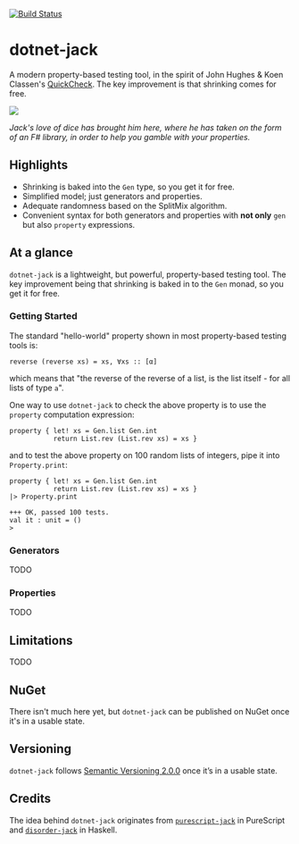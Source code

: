 [![Build Status](https://travis-ci.org/jystic/dotnet-jack.svg?branch=master)](https://travis-ci.org/jystic/dotnet-jack)

# dotnet-jack

A modern property-based testing tool, in the spirit of John Hughes & Koen Classen's [QuickCheck](https://web.archive.org/web/20160319204559/http://www.cs.tufts.edu/~nr/cs257/archive/john-hughes/quick.pdf). The key improvement is that shrinking comes for free.

![](https://github.com/moodmosaic/dotnet-jack/raw/master/img/dice.jpg)

*Jack's love of dice has brought him here, where he has taken on the form of an F# library, in order to help you gamble with your properties.*

## Highlights

* Shrinking is baked into the `Gen` type, so you get it for free.
* Simplified model; just generators and properties.
* Adequate randomness based on the SplitMix algorithm.
* Convenient syntax for both generators and properties with **not only** `gen` but also `property` expressions.

## At a glance

`dotnet-jack` is a lightweight, but powerful, property-based testing tool. The key improvement being that shrinking is baked in to the `Gen` monad, so you get it for free.

### Getting Started

The standard "hello-world" property shown in most property-based testing tools is:

```
reverse (reverse xs) = xs, ∀xs :: [α]
```

which means that "the reverse of the reverse of a list, is the list itself - for all lists of type `a`".

One way to use `dotnet-jack` to check the above property is to use the `property` computation expression:

```f#
property { let! xs = Gen.list Gen.int
           return List.rev (List.rev xs) = xs }
```

and to test the above property on 100 random lists of integers, pipe it into `Property.print`:

```f#
property { let! xs = Gen.list Gen.int
           return List.rev (List.rev xs) = xs }
|> Property.print

+++ OK, passed 100 tests.
val it : unit = ()
>
```

### Generators

TODO

### Properties

TODO

## Limitations

TODO

## NuGet

There isn't much here yet, but `dotnet-jack` can be published on NuGet once it's in a usable state.

## Versioning

`dotnet-jack` follows [Semantic Versioning 2.0.0](http://semver.org/spec/v2.0.0.html) once it’s in a usable state.

## Credits

The idea behind `dotnet-jack` originates from [`purescript-jack`](https://github.com/jystic/purescript-jack/) in PureScript and [`disorder-jack`](https://github.com/ambiata/disorder.hs/tree/master/disorder-jack/) in Haskell.
